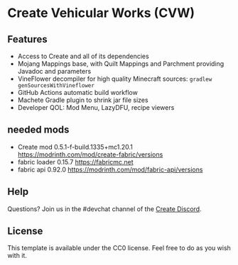 # Create Vehicular Works (CVW) 

## Features
- Access to Create and all of its dependencies
- Mojang Mappings base, with Quilt Mappings and Parchment providing Javadoc and parameters
- VineFlower decompiler for high quality Minecraft sources: `gradlew genSourcesWithVineflower`
- GitHub Actions automatic build workflow
- Machete Gradle plugin to shrink jar file sizes
- Developer QOL: Mod Menu, LazyDFU, recipe viewers

## needed mods

- Create mod 0.5.1-f-build.1335+mc1.20.1
  https://modrinth.com/mod/create-fabric/versions
- fabric loader 0.15.7
  https://fabricmc.net
- fabric api 0.92.0 
  https://modrinth.com/mod/fabric-api/versions

## Help
Questions? Join us in the #devchat channel of the [Create Discord](https://discord.com/invite/hmaD7Se).

## License

This template is available under the CC0 license. Feel free to do as you wish with it.
